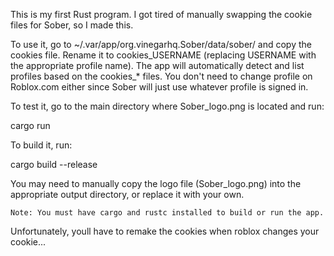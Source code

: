 This is my first Rust program. I got tired of manually swapping the cookie files for Sober, so I made this.

To use it, go to ~/.var/app/org.vinegarhq.Sober/data/sober/ and copy the cookies file. Rename it to cookies_USERNAME (replacing USERNAME with the appropriate profile name).
The app will automatically detect and list profiles based on the cookies_* files. You don't need to change profile on Roblox.com either since Sober will just use whatever profile is signed in.

To test it, go to the main directory where Sober_logo.png is located and run:

cargo run

To build it, run:

cargo build --release

You may need to manually copy the logo file (Sober_logo.png) into the appropriate output directory, or replace it with your own.

    Note: You must have cargo and rustc installed to build or run the app.


Unfortunately, youll have to remake the cookies when roblox changes your cookie...

